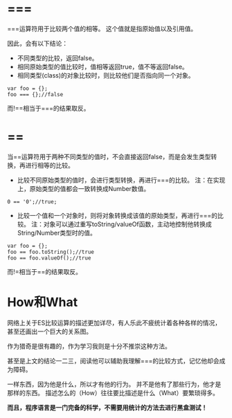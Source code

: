 # ===

===运算符用于比较两个值的相等。
这个值就是指原始值以及引用值。

因此，会有以下结论：

* 不同类型的比较，返回false。
* 相同原始类型的值比较时，值相等返回true，值不等返回false。
* 相同类型(class)的对象比较时，则比较他们是否指向同一个对象。

~~~
var foo = {};
foo === {};//false
~~~

而!==相当于===的结果取反。

# ==

当==运算符用于两种不同类型的值时，不会直接返回false，而是会发生类型转换，再进行相等的比较。

* 比较不同原始类型的值时，会进行类型转换，再进行===的比较。
注：在实现上，原始类型的值都会一致转换成Number数值。

~~~
0 == '0';//true;
~~~

* 比较一个值和一个对象时，则将对象转换成该值的原始类型，再进行===的比较。
注：对象可以通过重写toString/valueOf函数，主动地控制他转换成String/Number类型时的值。

~~~
var foo = {};
foo == foo.toString();//true
foo == foo.valueOf();//true
~~~

而!=相当于==的结果取反。

# How和What

网络上关于ES比较运算的描述更加详尽，有人乐此不疲统计着各种各样的情况，甚至还画出一个巨大的关系图。

作为猎奇是很有趣的，作为学习我则是十分不推崇这种方法。

甚至是上文的结论一二三，阅读他可以辅助我理解===的比较方式，记忆他却会成为障碍。

一样东西，因为他是什么，所以才有他的行为。
并不是他有了那些行为，他才是那样的东西。
描述怎么的（How）往往要比描述是什么（What）要繁琐得多。

**而且，程序语言是一门完备的科学，不需要用统计的方法去进行黑盒测试！**